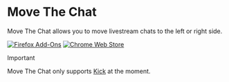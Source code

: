 # Move The Chat
Move The Chat allows you to move livestream chats to the left or right side.

[![Firefox Add-Ons](https://img.shields.io/badge/Firefox_Add_Ons-20123A?logo=firefoxbrowser&logoColor=white)](#)
[![Chrome Web Store](https://img.shields.io/badge/Chrome_Web_Store-4285F4?logo=chromewebstore&logoColor=white)](#)

> [!IMPORTANT]  
> Move The Chat only supports [Kick](https://kick.com) at the moment.
